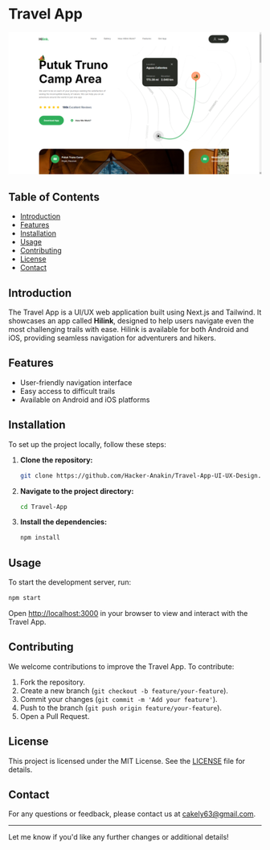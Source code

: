 # Travel App

![alt text](./public/main.png)

## Table of Contents

- [Introduction](#introduction)
- [Features](#features)
- [Installation](#installation)
- [Usage](#usage)
- [Contributing](#contributing)
- [License](#license)
- [Contact](#contact)

## Introduction

The Travel App is a UI/UX web application built using Next.js and Tailwind. It showcases an app called **Hilink**, designed to help users navigate even the most challenging trails with ease. Hilink is available for both Android and iOS, providing seamless navigation for adventurers and hikers.

## Features

- User-friendly navigation interface
- Easy access to difficult trails
- Available on Android and iOS platforms

## Installation

To set up the project locally, follow these steps:

1. **Clone the repository:**

    ```bash
    git clone https://github.com/Hacker-Anakin/Travel-App-UI-UX-Design.git
    ```

2. **Navigate to the project directory:**

    ```bash
    cd Travel-App
    ```

3. **Install the dependencies:**

    ```bash
    npm install
    ```

## Usage

To start the development server, run:

```bash
npm start
```

Open [http://localhost:3000](http://localhost:3000) in your browser to view and interact with the Travel App.

## Contributing

We welcome contributions to improve the Travel App. To contribute:

1. Fork the repository.
2. Create a new branch (`git checkout -b feature/your-feature`).
3. Commit your changes (`git commit -m 'Add your feature'`).
4. Push to the branch (`git push origin feature/your-feature`).
5. Open a Pull Request.

## License

This project is licensed under the MIT License. See the [LICENSE](LICENSE) file for details.

## Contact

For any questions or feedback, please contact us at [cakely63@gmail.com](mailto:cakely63@gmail.com).

---

Let me know if you'd like any further changes or additional details!
